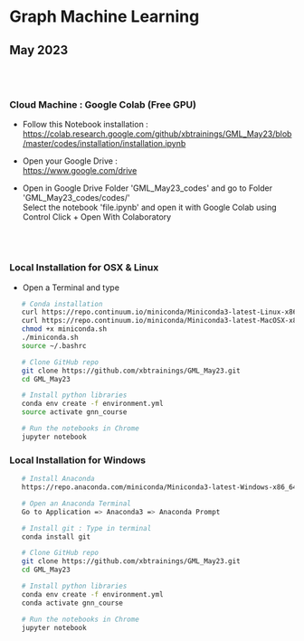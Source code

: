 # Graph Machine Learning
## May 2023


<br><br> 


### Cloud Machine : Google Colab (Free GPU)

* Follow this Notebook installation :<br>
https://colab.research.google.com/github/xbtrainings/GML_May23/blob/master/codes/installation/installation.ipynb

* Open your Google Drive :<br>
https://www.google.com/drive

* Open in Google Drive Folder 'GML_May23_codes' and go to Folder 'GML_May23_codes/codes/'<br>
Select the notebook 'file.ipynb' and open it with Google Colab using Control Click + Open With Colaboratory



<br><br>

### Local Installation for OSX & Linux

* Open a Terminal and type


```sh
   # Conda installation
   curl https://repo.continuum.io/miniconda/Miniconda3-latest-Linux-x86_64.sh -o miniconda.sh -J -L -k # Linux
   curl https://repo.continuum.io/miniconda/Miniconda3-latest-MacOSX-x86_64.sh -o miniconda.sh -J -L -k # OSX
   chmod +x miniconda.sh
   ./miniconda.sh
   source ~/.bashrc

   # Clone GitHub repo
   git clone https://github.com/xbtrainings/GML_May23.git
   cd GML_May23

   # Install python libraries
   conda env create -f environment.yml
   source activate gnn_course

   # Run the notebooks in Chrome
   jupyter notebook
   ```




### Local Installation for Windows 

```sh
   # Install Anaconda 
   https://repo.anaconda.com/miniconda/Miniconda3-latest-Windows-x86_64.exe

   # Open an Anaconda Terminal 
   Go to Application => Anaconda3 => Anaconda Prompt 

   # Install git : Type in terminal
   conda install git 

   # Clone GitHub repo
   git clone https://github.com/xbtrainings/GML_May23.git
   cd GML_May23

   # Install python libraries
   conda env create -f environment.yml
   conda activate gnn_course

   # Run the notebooks in Chrome
   jupyter notebook
   ```

   